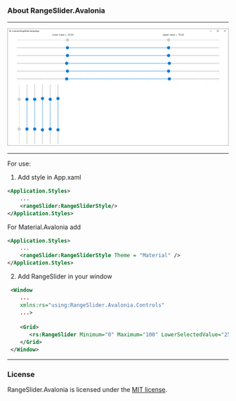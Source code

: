 ### About RangeSlider.Avalonia

---

![](./Images/SampleApp.png)

---

For use:

1. Add style in App.xaml

```xml
<Application.Styles>
    ...
    <rangeSlider:RangeSliderStyle/>
</Application.Styles>

```

 For Material.Avalonia add

```xml
<Application.Styles>
    ...
    <rangeSlider:RangeSliderStyle Theme = "Material" />
</Application.Styles>

```

2. Add RangeSlider in your window

```xml
 <Window
    ...
    xmlns:rs="using:RangeSlider.Avalonia.Controls"
    ...>
    
    <Grid>
       <rs:RangeSlider Minimum="0" Maximum="100" LowerSelectedValue="25" UpperSelectedValue="75" IsThumbOverlap="True"/>
    </Grid>
 </Window>
```

---

### License
RangeSlider.Avalonia is licensed under the [MIT license](LICENSE.md).